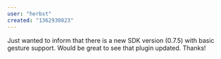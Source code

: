 ```yaml
---
user: "herbst"
created: "1362930823"
---
```


Just wanted to inform that there is a new SDK version (0.7.5) with basic gesture support. Would be great to see that plugin updated.
Thanks!
